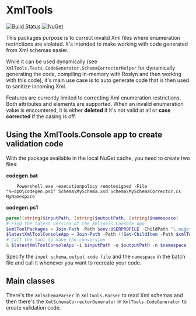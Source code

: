 # XmlTools

[![Build Status](https://jenkins.dangl.me/buildStatus/icon?job=XmlTools.Tests)](https://jenkins.dangl.me/job/XmlTools.Tests)
[![NuGet](https://img.shields.io/nuget/v/XmlTools.svg)](https://www.nuget.org/packages/XmlTools)

This packages purpose is to correct invalid Xml files where enumeration restrictions
are violated. It's intended to make working with code generated from Xml schemas easier.

While it can be used dynamically (see `XmlTools.Tests.CodeGenerator.SchemaCorrectorHelper` for dynamically
generating the code, compiling in-memory with Roslyn and then working with this code), it's main
use case is to auto generate code that is then used to sanitize incoming Xml.

Features are currently limited to correcting Xml enumeration restrictions.
Both attributes and elements are supported. When an invalid enumeration value
is encountered, it is either **deleted** if it's not valid at all or **case corrected**
if the casing is off.

## Using the XmlTools.Console app to create validation code

With the package available in the local NuGet cache, you need to create two files:

**codegen.bat**

```Batchfile
    Powershell.exe -executionpolicy remotesigned -File  "%~dp0\codegen.ps1" Schema\MySchema.xsd Schema\MySchemaCorrector.cs MyNamespace
```

**codegen.ps1**

```PowerShell
param([string]$inputPath, [string]$outputPath, [string]$namespace)
# Find the latest version of the XmlTools.Console app
$xmlToolPackages = Join-Path -Path $env:USERPROFILE -ChildPath "\.nuget\packages\XmlTools"
$latestXmlToolConsoleApp = Join-Path -Path ((Get-ChildItem -Path $xmlToolPackages | Sort-Object Fullname -Descending)[0].FullName) -ChildPath "Tool\net46\XmlTools.Console.exe"
# Call the tool to make the conversion
& $latestXmlToolConsoleApp -i $inputPath -o $outputPath -n $namespace
```

Specify the `input schema`, `output code file` and the `namespace` in the batch file and call it
whenever you want to recreate your code.

## Main classes

There's the `XmlSchemaParser` in `XmlTools.Parser` to read Xml schemas and then there's the `XmlSchemaCorrectorGenerator`
in `XmlTools.CodeGenerator` to create validation code.